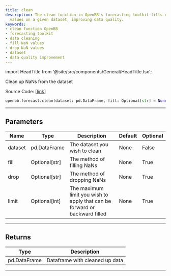 ```yaml
---
title: clean
description: The clean function in OpenBB's forecasting toolkit fills or drops NaN
  values on a given dataset, improving data quality.
keywords:
- clean function OpenBB
- forecasting toolkit
- data cleaning
- fill NaN values
- drop NaN values
- dataset
- data quality improvement
---
```


import HeadTitle from '@site/src/components/General/HeadTitle.tsx';

<HeadTitle title="clean - Forecast - Reference | OpenBB SDK Docs" />

Clean up NaNs from the dataset

Source Code: [[link](https://github.com/OpenBB-finance/OpenBBTerminal/tree/main/openbb_terminal/forecast/forecast_model.py#L100)]

```python
openbb.forecast.clean(dataset: pd.DataFrame, fill: Optional[str] = None, drop: Optional[str] = None, limit: Optional[int] = None)
```

---

## Parameters

| Name | Type | Description | Default | Optional |
| ---- | ---- | ----------- | ------- | -------- |
| dataset | pd.DataFrame | The dataset you wish to clean | None | False |
| fill | Optional[str] | The method of filling NaNs | None | True |
| drop | Optional[str] | The method of dropping NaNs | None | True |
| limit | Optional[int] | The maximum limit you wish to apply that can be forward or backward filled | None | True |


---

## Returns

| Type | Description |
| ---- | ----------- |
| pd.DataFrame | Dataframe with cleaned up data |
---
